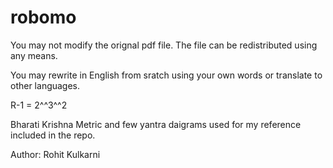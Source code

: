 # robomo

You may not modify the orignal pdf file. The file can be redistributed using any means.

You may rewrite in English from sratch using your own words or translate to other languages.

R-1 = 2^^3^^2

Bharati Krishna Metric and few yantra daigrams used for my reference included in the repo.

Author: Rohit Kulkarni
